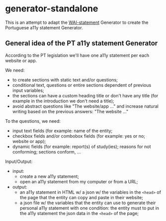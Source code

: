 # generator-standalone

This is an attempt to adapt the [WAI-statement](https://github.com/w3c/wai-statements) Generator to create the Portuguese a11y statement Generator.

## General idea of the PT a11y statement Generator

According to the PT legislation we'll have one a11y statement per each website or app.

We need:
- to create sections with static text and/or questions;
- conditional text, questions or entire sections dependent of previous input variables;
- the sections can have a custom heading title or don't have any title (for example in the introduction we don't need a title);
- avoid abstract questions like "The website/app ..." and increase natural writing based on the previous answers: "The website ..."

To the questions, we need:
- input text fields (for example: name of the entity;
- checkbox fields and/or combobox fields (for example: yes or no; website or app);
- dynamic fields (for example: report(s) of study(ies); reasons for not conforming; sections conform, ...

Input/Output:
- input:
  - create a new a11y statement;
  - open an a11y statement from my computer or from a URL;
- output:
  - an a11y statement in HTML w/ a json w/ the variables in the `<head>` of the page that the entity can copy and paste in their website;
  - a json file w/ the variables that the entity can use to generate their personal a11y statement with one condition: the entity must to put in the a11y statement the json data in the `<head>` of the page;

